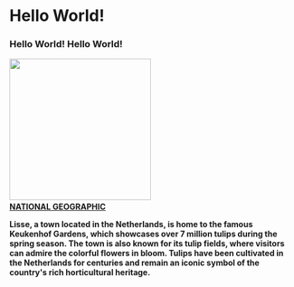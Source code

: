 <!DOCTYPE html>
<h1>Hello World!</h1>
    <h3><strong>Hello World! Hello World!</h3>
    <img src="flowers-keukenhof-holland_2x3.avif" width="250">
    <a href="https://www.nationalgeographic.com/travel/article/beautiful-flower-destinations-around-the-world"><br>NATIONAL GEOGRAPHIC</a></br>

<p>Lisse, a town located in the Netherlands, is home to the famous Keukenhof Gardens, which showcases over 7 million tulips during the spring season. The town is also known for its tulip fields, where visitors can admire the colorful flowers in bloom. Tulips have been cultivated in the Netherlands for centuries and remain an iconic symbol of the country's rich horticultural heritage.</p>
